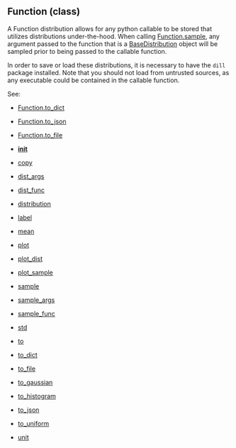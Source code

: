 ## Function (class)


A Function distribution allows for any python callable to be stored that
utilizes distributions under-the-hood.  When calling [Function.sample](Function.sample.md),
any argument passed to the function that is a [BaseDistribution](BaseDistribution.md) object
will be sampled prior to being passed to the callable function.

In order to save or load these distributions, it is necessary to have
the `dill` package installed.  Note that you should not load from untrusted
sources, as any executable could be contained in the callable function.

See:

* [Function.to_dict](Function.to_dict.md)
* [Function.to_json](Function.to_json.md)
* [Function.to_file](Function.to_file.md)



* [__init__](Function.__init__.md)
* [copy](Function.copy.md)
* [dist_args](Function.dist_args.md)
* [dist_func](Function.dist_func.md)
* [distribution](Function.distribution.md)
* [label](Function.label.md)
* [mean](Function.mean.md)
* [plot](Function.plot.md)
* [plot_dist](Function.plot_dist.md)
* [plot_sample](Function.plot_sample.md)
* [sample](Function.sample.md)
* [sample_args](Function.sample_args.md)
* [sample_func](Function.sample_func.md)
* [std](Function.std.md)
* [to](Function.to.md)
* [to_dict](Function.to_dict.md)
* [to_file](Function.to_file.md)
* [to_gaussian](Function.to_gaussian.md)
* [to_histogram](Function.to_histogram.md)
* [to_json](Function.to_json.md)
* [to_uniform](Function.to_uniform.md)
* [unit](Function.unit.md)

